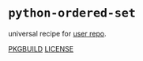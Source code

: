 # `python-ordered-set`

universal recipe for [user repo](../themartiancompany/ur).

[PKGBUILD](PKGBUILD)
[LICENSE](COPYING)
